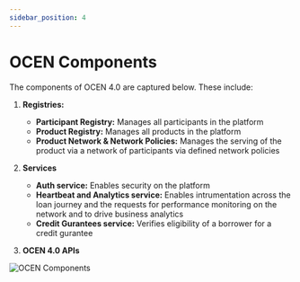 ```yaml
---
sidebar_position: 4
---
```


# OCEN Components

The components of OCEN 4.0 are captured below. These include:

1. **Registries:** 
    * **Participant Registry:** Manages all participants in the platform 
    * **Product Registry:** Manages all products in the platform
    * **Product Network & Network Policies:** Manages the serving of the product via a network of participants via defined network policies

2. **Services**
    * **Auth service:** Enables security on the platform
    * **Heartbeat and Analytics service:** Enables intrumentation across the loan journey and the requests for performance monitoring on the network and to drive business analytics
    * **Credit Gurantees service:** Verifies eligibility of a borrower for a credit gurantee

3. **OCEN 4.0 APIs**

![OCEN Components](./_images/ocen_components.png "OCEN Components")
